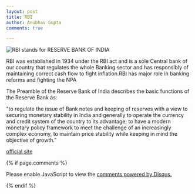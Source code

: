 ```yaml
---
layout: post
title: RBI 
author: Anubhav Gupta
comments: true

---
```

<style>
   header{
      
     background-color: rgba(249, 241 ,241 , 0.7);
         font-weight: bolder;
         font-size: larger;
         font-family: fantasy;
        }
      </style>
<img  style="float:left;" src="https://i.postimg.cc/rFgWgcYp/main-qimg-9e43fbb0177a5ddffc4deb4e48a38627.png">
RBI stands for RESERVE BANK OF INDIA<br/>

RBI was established in 1934 under the RBI act and is a sole Central bank of our country that regulates the whole Banking sector and has responsibly of maintaining correct cash flow to fight inflation.RBI has major role in banking reforms and fighting the NPA<br/>

The Preamble of the Reserve Bank of India describes the basic functions of the Reserve Bank as:<br/>


"to regulate the issue of Bank notes and keeping of reserves with a view to securing monetary stability in India and generally to operate the currency and credit system of the country to its advantage; to have a modern monetary policy framework to meet the challenge of an increasingly complex economy, to maintain price stability while keeping in mind the objective of growth."<br/>

[official site](https://www.rbi.org.in/)



{% if page.comments %}

<div id="disqus_thread"></div>
<script>
(function() { // DON'T EDIT BELOW THIS LINE
var d = document, s = d.createElement('script');
s.src = 'https://https-gupta-anubhav12-github-io-fortheloveofnifty.disqus.com/embed.js';
s.setAttribute('data-timestamp', +new Date());
(d.head || d.body).appendChild(s);
})();
</script>
<noscript>Please enable JavaScript to view the <a href="https://disqus.com/?ref_noscript">comments powered by Disqus.</a></noscript>

{% endif %}
